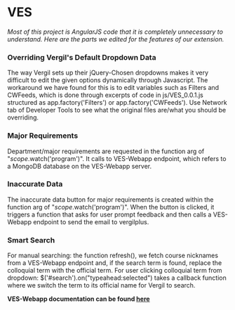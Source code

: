 # VES
*Most of this project is AngularJS code that it is completely unnecessary to understand. Here are the parts we edited for the features of our extension.*

### Overriding Vergil's Default Dropdown Data
The way Vergil sets up their jQuery-Chosen dropdowns makes it very difficult to edit the given options dynamically through Javascript. The workaround we have found for this is to edit variables such as Filters and CWFeeds, which is done through excerpts of code in js/VES_0.0.1.js structured as app.factory('Filters') or app.factory('CWFeeds'). Use Network tab of Developer Tools to see what the original files are/what you should be overriding.

### Major Requirements
Department/major requirements are requested in the function arg of "$scope.$watch('program')". It calls to VES-Webapp endpoint, which refers to a MongoDB database on the VES-Webapp server.

### Inaccurate Data
The inaccurate data button for major requirements is created within the function arg of "$scope.$watch('program')". When the button is clicked, it triggers a function that asks for user prompt feedback and then calls a VES-Webapp endpoint to send the email to vergilplus.

### Smart Search
For manual searching: the function refresh(), we fetch course nicknames from a VES-Webapp endpoint and, if the search term is found, replace the colloquial term with the official term. For user clicking colloquial term from dropdown: $('#search').on("typeahead:selected") takes a callback function where we switch the term to its official name for Vergil to search.

**VES-Webapp documentation can be found [here](https://github.com/spectatorpublishing/VES-Webapp)**